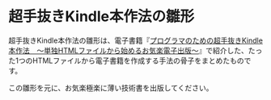 # 超手抜きKindle本作法の雛形
超手抜きKindle本作法の雛形は、電子書籍『[プログラマのための超手抜きKindle本作法　〜単独HTMLファイルから始めるお気楽電子出版〜](https://www.amazon.co.jp/dp/B075PWV9RX)』で紹介した、たった1つのHTMLファイルから電子書籍を作成する手法の骨子をまとめたものです。 

この雛形を元に、お気楽極楽に薄い技術書を出版してください。
